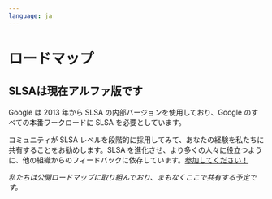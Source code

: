 ```yaml
---
language: ja
---
```

# ロードマップ

## SLSAは現在アルファ版です

<span class="subtitle">

Google は 2013 年から SLSA の内部バージョンを使用しており、Google のすべての本番ワークロードに SLSA を必要としています。

</span>

コミュニティが SLSA レベルを段階的に採用してみて、あなたの経験を私たちに共有することをお勧めします。SLSA を進化させ、より多くの人々に役立つように、他の組織からのフィードバックに依存しています。[参加してください！](getinvolved.md)

_私たちは公開ロードマップに取り組んでおり、まもなくここで共有する予定です。_

